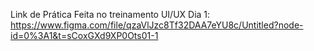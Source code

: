 Link de Prática Feita no treinamento UI/UX Dia 1: 
https://www.figma.com/file/qzaVlJzc8Tf32DAA7eYU8c/Untitled?node-id=0%3A1&t=sCoxGXd9XP0Ots01-1 

